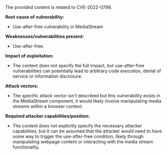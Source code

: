 The provided content is related to CVE-2022-0798.

**Root cause of vulnerability:**
- Use-after-free vulnerability in MediaStream

**Weaknesses/vulnerabilities present:**
- Use-after-free.

**Impact of exploitation:**
- The content does not specify the full impact, but use-after-free vulnerabilities can potentially lead to arbitrary code execution, denial of service or information disclosure.

**Attack vectors:**
- The specific attack vector isn't described but this vulnerability exists in the MediaStream component, it would likely involve manipulating media streams within a browser context.

**Required attacker capabilities/position:**
-  The content does not explicitly specify the necessary attacker capabilities, but it can be assumed that the attacker would need to have some way to trigger the use-after-free condition, likely through manipulating webpage content or interacting with the media stream functionality.